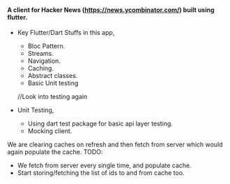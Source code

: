#### A client for Hacker News (https://news.ycombinator.com/) built using flutter.

- Key Flutter/Dart Stuffs in this app,
    - Bloc Pattern.
    - Streams.
    - Navigation.
    - Caching.
    - Abstract classes.
    - Basic Unit testing
    
    //Look into testing again
- Unit Testing,
    - Using dart test package for basic api layer testing.
    - Mocking client.
    
We are clearing caches on refresh and then fetch from server
which would again populate the cache.
TODO:
 - We fetch from server every single time, and populate cache.
 - Start storing/fetching the list of ids to and from cache too.
